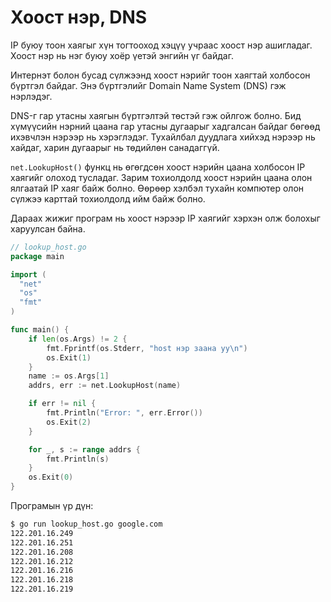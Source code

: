 # Хоост нэр, DNS

IP буюу тоон хаягыг хүн тогтооход хэцүү учраас хоост нэр ашигладаг. Хоост нэр нь нэг буюу хоёр үетэй энгийн үг байдаг.

Интернэт болон бусад сүлжээнд хоост нэрийг тоон хаягтай холбосон бүртгэл байдаг. Энэ бүртгэлийг Domain Name System \(DNS\) гэж нэрлэдэг.

DNS-г гар утасны хаягын бүртгэлтэй төстэй гэж ойлгож болно. Бид хүмүүсийн нэрний цаана гар утасны дугаарыг хадгалсан байдаг бөгөөд ихэвчлэн нэрээр нь хэрэглэдэг. Тухайлбал дуудлага хийхэд нэрээр нь хайдаг, харин дугаарыг нь төдийлөн санадаггүй.

`net.LookupHost()` функц нь өгөгдсөн хоост нэрийн цаана холбосон IP хаягийг олоход тусладаг. Зарим тохиолдолд хоост нэрийн цаана олон ялгаатай IP хаяг байж болно. Өөрөөр хэлбэл тухайн компютер олон сүлжээ карттай тохиолдолд ийм байж болно.

Дараах жижиг програм нь хоост нэрээр IP хаягийг хэрхэн олж болохыг харуулсан байна.

```go
// lookup_host.go
package main

import (
  "net"
  "os"
  "fmt"
)

func main() {
    if len(os.Args) != 2 {
        fmt.Fprintf(os.Stderr, "host нэр заана уу\n")
        os.Exit(1)
    }
    name := os.Args[1]
    addrs, err := net.LookupHost(name)

    if err != nil {
        fmt.Println("Error: ", err.Error())
        os.Exit(2)
    }

    for _, s := range addrs {
        fmt.Println(s)
    }
    os.Exit(0)
}
```

Програмын үр дүн:

```sh
$ go run lookup_host.go google.com
122.201.16.249
122.201.16.251
122.201.16.208
122.201.16.212
122.201.16.216
122.201.16.218
122.201.16.219
```




